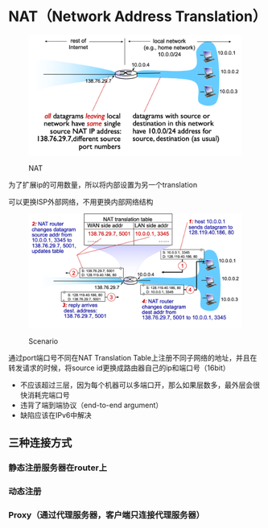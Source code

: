 # NAT（Network Address Translation）

<figure><img src="../../.gitbook/assets/image (82).png" alt=""><figcaption><p>NAT</p></figcaption></figure>

为了扩展ip的可用数量，所以将内部设置为另一个translation

可以更换ISP外部网络，不用更换内部网络结构

<figure><img src="../../.gitbook/assets/image (83).png" alt=""><figcaption><p>Scenario</p></figcaption></figure>

通过port端口号不同在NAT Translation Table上注册不同子网络的地址，并且在转发请求的时候，将source id更换成路由器自己的ip和端口号（16bit）

* 不应该超过三层，因为每个机器可以多端口开，那么如果层数多，最外层会很快消耗完端口号
* 违背了端到端协议（end-to-end argument）
* 缺陷应该在IPv6中解决

## 三种连接方式

### 静态注册服务器在router上

### 动态注册

### Proxy（通过代理服务器，客户端只连接代理服务器）


